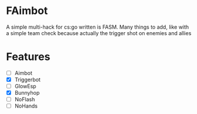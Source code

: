 # FAimbot
A simple multi-hack for cs:go written is FASM. Many things to add, like with a simple team check because actually the trigger shot on enemies and allies 

# Features
- [ ] Aimbot
- [x] Triggerbot
- [ ] GlowEsp
- [x] Bunnyhop
- [ ] NoFlash
- [ ] NoHands

